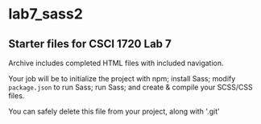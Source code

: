 # lab7_sass2
## Starter files for CSCI 1720 Lab 7 ##

Archive includes completed HTML files with included navigation.

Your job will be to initialize the project with npm; install Sass; modify `package.json` to run Sass; run Sass; and create & compile your SCSS/CSS files. 

You can safely delete this file from your project, along with '.git'

